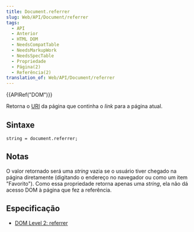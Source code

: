 ```yaml
---
title: Document.referrer
slug: Web/API/Document/referrer
tags:
  - API
  - Anterior
  - HTML DOM
  - NeedsCompatTable
  - NeedsMarkupWork
  - NeedsSpecTable
  - Propriedade
  - Página(2)
  - Referência(2)
translation_of: Web/API/Document/referrer
---
```

{{APIRef("DOM")}}

Retorna o [URI](http://www.w3.org/Addressing/#background) da página que continha o _link_ para a página atual.

## Sintaxe

```
string = document.referrer;
```

## Notas

O valor retornado será uma _string_ vazia se o usuário tiver chegado na página diretamente (digitando o endereço no navegador ou como um item "Favorito"). Como essa propriedade retorna apenas uma _string_, ela não dá acesso DOM à página que fez a referência.

## Especificação

- [DOM Level 2: referrer](http://www.w3.org/TR/DOM-Level-2-HTML/html.html#ID-95229140)

